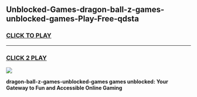 
## Unblocked-Games-dragon-ball-z-games-unblocked-games-Play-Free-qdsta
<h3>
<a href="https://premium76.site?title=dragon-ball-z-games-unblocked-games&ref=23A">CLICK TO PLAY</a></h3>
<hr>

<h3>
<a href="https://premium76.site?title=dragon-ball-z-games-unblocked-games&ref=23A">CLICK 2 PLAY</a>
  
</h3>

<a href="https://premium76.site?title=dragon-ball-z-games-unblocked-games&ref=23A"><img src="https://clearcache.store/games.png"></a>


**dragon-ball-z-games-unblocked-games games unblocked: Your Gateway to Fun and Accessible Online Gaming**
